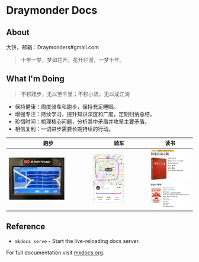# Draymonder Docs

## About

大饼，邮箱：Draymonders#gmail.com

> 十年一梦，梦如花开。花开烂漫，一梦十年。

## What I'm Doing

> 不积跬步，无以至千里；不积小流，无以成江海

- 保持健康：周度骑车和跑步，保持充足睡眠。
- 增强专注：持续学习，提升知识深度和广度，定期归纳总结。
- 珍惜时间：梳理核心问题，分析其中矛盾并攻坚主要矛盾。
- 相信复利：一切进步需要长期持续的行动。

| 跑步 | 骑车 | 读书| 
| -- | -- | -- |
| <img src="./imgs/run.jpg" alt="8分配 10KM" width="70%" height="70%"> | <img src="./imgs/bike.jpg" alt="骑行四环 70KM" width="60%" height="80%"> | ![财富自由之路](./imgs/book.png) <br/> ![金钱心理学](./imgs/book2.png)|

## Reference

* `mkdocs serve` - Start the live-reloading docs server.

For full documentation visit [mkdocs.org](https://www.mkdocs.org).